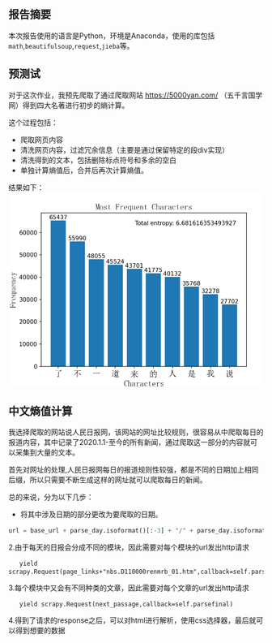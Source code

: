## 报告摘要
本次报告使用的语言是Python，环境是Anaconda，使用的库包括`math`,`beautifulsoup`,`request`,`jieba`等。


## 预测试
对于这次作业，我预先爬取了通过爬取网站 https://5000yan.com/ （五千言国学网）得到四大名著进行初步的熵计算。

这个过程包括：
- 爬取网页内容
- 清洗网页内容，过滤冗余信息（主要是通过保留特定的段div实现）
- 清洗得到的文本，包括删除标点符号和多余的空白
- 单独计算熵值后，合并后再次计算熵值。

结果如下：
![example1](./test/pics/freq_of4.png)

## 中文熵值计算
我选择爬取的网站说人民日报网，该网站的网址比较规则，很容易从中爬取每日的报道内容，其中记录了2020.1.1-至今的所有新闻，通过爬取这一部分的内容就可以采集到大量的文本。

首先对网址的处理,人民日报网每日的报道规则性较强，都是不同的日期加上相同后缀，所以只需要不断生成这样的网址就可以爬取每日的新闻。

总的来说，分为以下几步：
- 将其中涉及日期的部分更改为要爬取的日期。
```Python
url = base_url + parse_day.isoformat()[:-3] + "/" + parse_day.isoformat()[8:10] + "/nbs.D110000renmrb_01.htm"
```
2.由于每天的日报会分成不同的模块，因此需要对每个模块的url发出http请求

       yield scrapy.Request(page_links+"nbs.D110000renmrb_01.htm",callback=self.parse)
3.每个模块中又会有不同种类的文章，因此需要对每个文章的url发出http请求

       yield scrapy.Request(next_passage,callback=self.parsefinal)
4.得到了请求的response之后，可以对html进行解析，使用css选择器，最后就可以得到想要的数据
